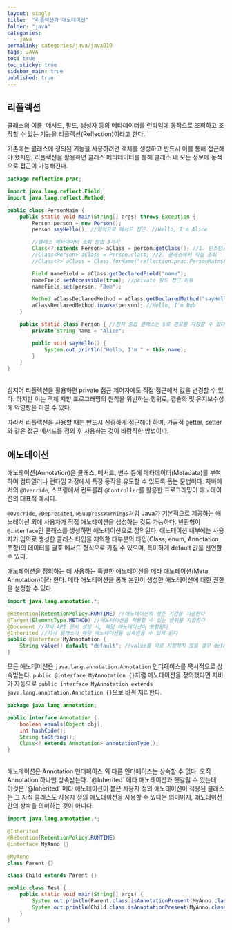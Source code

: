 ```yaml
---
layout: single
title:  "리플렉션과 애노테이션"
folder: "java"
categories:
  - java
permalink: categories/java/java010
tags: JAVA
toc: true
toc_sticky: true
sidebar_main: true
published: true
---
```


## 리플렉션
클래스의 이름, 메서드, 필드, 생성자 등의 메타데이터를 런타임에 동적으로 조회하고 조작할 수 있는 기능을 리플렉션(Reflection)이라고 한다.

기존에는 클래스에 정의된 기능을 사용하려면 객체를 생성하고 반드시 이를 통해 접근해야 했지만, 리플렉션을 활용하면 클래스 메타데이터를 통해 클래스 내 모든 정보에 동적으로 접근이 가능해진다.

```java
package reflection.prac;

import java.lang.reflect.Field;
import java.lang.reflect.Method;

public class PersonMain {
    public static void main(String[] args) throws Exception {
        Person person = new Person();
        person.sayHello(); //정적으로 메서드 접근. //Hello, I'm Alice

        //클래스 메타데이터 조회 방법 3가지
        Class<? extends Person> aClass = person.getClass(); //1. 인스턴스를 통해 조회
        //Class<Person> aClass = Person.class; //2. 클래스에서 직접 조회
        //Class<?> aClass = Class.forName("reflection.prac.PersonMain$Person"); //3. 문자열로 조회

        Field nameField = aClass.getDeclaredField("name");
        nameField.setAccessible(true); //private 필드 접근 허용
        nameField.set(person, "Bob");

        Method aClassDeclaredMethod = aClass.getDeclaredMethod("sayHello"); //동적으로 메서드 접근
        aClassDeclaredMethod.invoke(person); //Hello, I'm Bob
    }

    public static class Person { //정적 중첩 클래스는 $로 경로를 지정할 수 있다
        private String name = "Alice";

        public void sayHello() {
            System.out.println("Hello, I'm " + this.name);
        }
    }
}
```

<br>
심지어 리플렉션을 활용하면 private 접근 제어자에도 직접 접근해서 값을 변경할 수 있다. 하지만 이는 객체 지향 프로그래밍의 원칙을 위반하는 행위로, 캡슐화 및 유지보수성에 악영향을 미칠 수 있다.

따라서 리플렉션을 사용할 때는 반드시 신중하게 접근해야 하며, 가급적 getter, setter와 같은 접근 메서드를 정의 후 사용하는 것이 바람직한 방법이다.

## 애노테이션
애노테이션(Annotation)은 클래스, 메서드, 변수 등에 메타데이터(Metadata)를 부여하여 컴파일러나 런타임 과정에서 특정 동작을 유도할 수 있도록 돕는 문법이다. 자바에서의 `@Override`, 스프링에서 컨트롤러 `@Controller`를 활용한 프로그래밍이 애노테이션의 대표적 예시다.

`@Override`, `@Deprecated`, `@SuppressWarnings`처럼 Java가 기본적으로 제공하는 애노테이션 외에 사용자가 직접 애노테이션을 생성하는 것도 가능하다. 반환형이 `@interface`인 클래스를 생성하면 애노테이션으로 정의된다. 애노테이션 내부에는 사용자가 임의로 생성한 클래스 타입을 제외한 대부분의 타입(Class, enum, Annotation 포함)의 데이터를 괄호 메서드 형식으로 가질 수 있으며, 특이하게 default 값을 선언할 수 있다.

애노테이션을 정의하는 데 사용하는 특별한 애노테이션을 메타 애노테이션(Meta Annotation)이라 한다. 메타 애노테이션을 통해 본인이 생성한 애노테이션에 대한 권한을 설정할 수 있다.

```java
import java.lang.annotation.*;

@Retention(RetentionPolicy.RUNTIME) //애노테이션의 생존 기간을 지정한다
@Target(ElementType.METHOD) //애노테이션을 적용할 수 있는 범위를 지정한다
@Document //자바 API 문서 생성 시, 해당 애노테이션이 포함된다
@Inherited //자식 클래스가 해당 애노테이션을 상속받을 수 있게 된다
public @interface MyAnnotation {
    String value() default "default"; //value를 따로 지정하지 않을 경우 default
}
```

모든 애노테이션은 `java.lang.annotation.Annotation` 인터페이스를 묵시적으로 상속받는다. `public @interface MyAnnotation {}`처럼 애노테이션을 정의했다면 자바가 자동으로 `public interface MyAnnotation extends java.lang.annotation.Annotation {}`으로 바꿔 처리한다.

```java
package java.lang.annotation;

public interface Annotation {
    boolean equals(Object obj);
    int hashCode();
    String toString();
    Class<? extends Annotation> annotationType();
}
```

<br>
애노테이션은 Annotation 인터페이스 외 다른 인터페이스는 상속할 수 없다. 오직 Annotation 하나만 상속받는다. `@Inherited` 메타 애노테이션과 헷갈릴 수 있는데, 이것은 `@Inherited` 메타 애노테이션이 붙은 사용자 정의 애노테이션이 적용된 클래스는 그 자식 클래스도 사용자 정의 애노테이션을 사용할 수 있다는 의미이지, 애노테이션 간의 상속을 의미하는 것이 아니다.

```java
import java.lang.annotation.*;

@Inherited
@Retention(RetentionPolicy.RUNTIME)
@interface MyAnno {}

@MyAnno
class Parent {}

class Child extends Parent {}

public class Test {
    public static void main(String[] args) {
        System.out.println(Parent.class.isAnnotationPresent(MyAnno.class)); //true
        System.out.println(Child.class.isAnnotationPresent(MyAnno.class));  //true (by. @Inherited)
    }
}
```